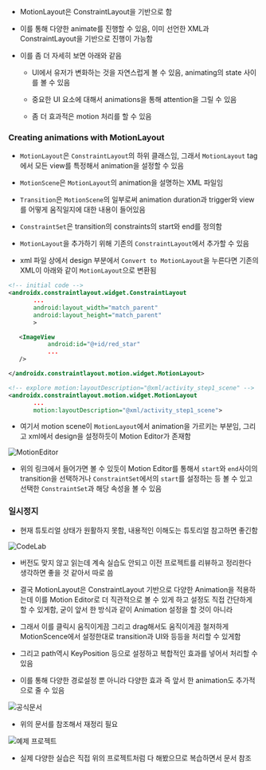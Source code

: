 - MotionLayout은 ConstraintLayout을 기반으로 함

- 이를 통해 다양한 animate를 진행할 수 있음, 이미 선언한 XML과 ConstraintLayout을 기반으로 진행이 가능함

- 이를 좀 더 자세히 보면 아래와 같음

   - UI에서 유저가 변화하는 것을 자연스럽게 볼 수 있음, animating의 state 사이를 볼 수 있음

   - 중요한 UI 요소에 대해서 animations을 통해 attention을 그릴 수 있음

   - 좀 더 효과적은 motion 처리를 할 수 있음

### Creating animations with MotionLayout
- `MotionLayout`은 `ConstraintLayout`의 하위 클래스임, 그래서 `MotionLayout` tag에서 모든 view를 특정해서 animation을 설정할 수 있음

- `MotionScene`은 `MotionLayout`의 animation을 설명하는 XML 파일임

- `Transition`은 `MotionScene`의 일부로써 animation duration과 trigger와 view를 어떻게 움직일지에 대한 내용이 들어있음

- `ConstraintSet`은 transition의 constraints의 start와 end를 정의함

- `MotionLayout`을 추가하기 위해 기존의 `ConstraintLayout`에서 추가할 수 있음

- xml 파일 상에서 design 부분에서 `Convert to MotionLayout`을 누른다면 기존의 XML이 아래와 같이 `MotionLayout`으로 변환됨

```xml
<!-- initial code -->
<androidx.constraintlayout.widget.ConstraintLayout
       ...
       android:layout_width="match_parent"
       android:layout_height="match_parent"
       >

   <ImageView
           android:id="@+id/red_star"
           ...
   />

</androidx.constraintlayout.motion.widget.MotionLayout>
```
```xml
<!-- explore motion:layoutDescription="@xml/activity_step1_scene" -->
<androidx.constraintlayout.motion.widget.MotionLayout
       ...
       motion:layoutDescription="@xml/activity_step1_scene">
```

- 여기서 motion scene이 `MotionLayout`에서 animation을 가르키는 부분임, 그리고 xml에서 design을 설정하듯이 Motion Editor가 존재함

![MotionEditor](https://codelabs.developers.google.com/codelabs/motion-layout?hl=ko#2)

- 위의 링크에서 들어가면 볼 수 있듯이 Motion Editor를 통해서 `start`와 `end`사이의 transition을 선택하거나 `ConstraintSet`에서의 `start`를 설정하는 등 볼 수 있고 선택한 `ConstraintSet`과 해당 속성을 볼 수 있음

### 일시정지
- 현재 튜토리얼 상태가 원활하지 못함, 내용적인 이해도는 튜토리얼 참고하면 좋긴함

![CodeLab](https://codelabs.developers.google.com/codelabs/motion-layout?hl=ko#2)

- 버전도 맞지 않고 읽는데 계속 실습도 안되고 이전 프로젝트를 리뷰하고 정리한다 생각하면 좋을 것 같아서 따로 씀

- 결국 MotionLayout은 ConstraintLayout 기반으로 다양한 Animation을 적용하는데 이를 Motion Editor로 더 직관적으로 볼 수 있게 하고 설정도 직접 간단하게 할 수 있게함, 굳이 앞서 한 방식과 같이 Animation 설정을 할 것이 아니라

- 그래서 이를 클릭시 움직이게끔 그리고 drag해서도 움직이게끔 철저하게 MotionScence에서 설정한대로 transition과 UI와 등등을 처리할 수 있게함

- 그리고 path역시 KeyPosition 등으로 설정하고 복합적인 효과를 넣어서 처리할 수 있음

- 이를 통해 다양한 경로설정 뿐 아니라 다양한 효과 즉 앞서 한 animation도 추가적으로 줄 수 있음

![공식문서](https://developer.android.com/training/constraint-layout?hl=ko)

- 위의 문서를 참조해서 재정리 필요

![예제 프로젝트](https://github.com/cheewr85/SampleProject/tree/master/UpperIntermediate/OTT)

- 실제 다양한 실습은 직접 위의 프로젝트처럼 다 해봤으므로 복습하면서 문서 참조